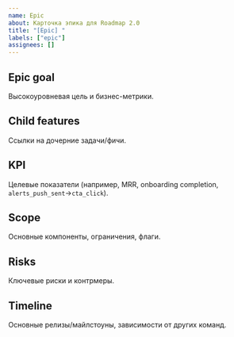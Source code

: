 ```yaml
---
name: Epic
about: Карточка эпика для Roadmap 2.0
title: "[Epic] "
labels: ["epic"]
assignees: []
---
```


## Epic goal
Высокоуровневая цель и бизнес-метрики.

## Child features
Ссылки на дочерние задачи/фичи.

## KPI
Целевые показатели (например, MRR, onboarding completion, `alerts_push_sent`→`cta_click`).

## Scope
Основные компоненты, ограничения, флаги.

## Risks
Ключевые риски и контрмеры.

## Timeline
Основные релизы/майлстоуны, зависимости от других команд.
